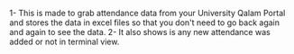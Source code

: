 1- This is made to grab attendance data from your University Qalam Portal and stores the data in excel files so that you don't need to go back again and again to see the data.
2- It also shows is any new attendance was added or not in terminal view.
